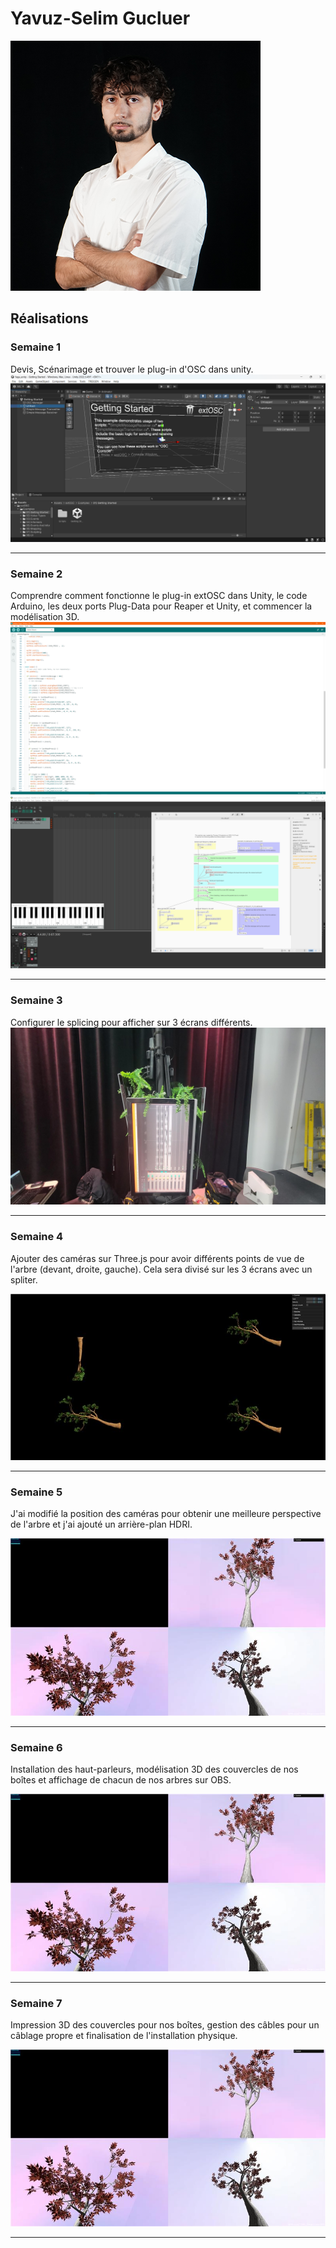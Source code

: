# Yavuz-Selim Gucluer

 ![Yavuz](../../Assets/Images/Membres/yavuz_selim_gucluer/yavuz.png)

## Réalisations

 <!-- Une image par semaine de la réalisation dont tu es le plus fier avec une légende -->
### Semaine 1
Devis, Scénarimage et trouver le plug-in d'OSC dans unity.
![S1 Plug-in Osc Unity](../../Assets/Images/Membres/yavuz_selim_gucluer/osc_unity.png)

-----------------------------

### Semaine 2
Comprendre comment fonctionne le plug-in extOSC dans Unity, le code Arduino, les deux ports Plug-Data pour Reaper et Unity, et commencer la modélisation 3D.
![S2 Arduino](../../Assets/Images/Membres/yavuz_selim_gucluer/Arduino-semaine2.PNG)
![S2 Reaper-Plugdata](../../Assets/Images/Membres/yavuz_selim_gucluer/reaper-plugdata-semaine2.PNG)

-----------------------------

### Semaine 3
Configurer le splicing pour afficher sur 3 écrans différents.
![S3 Splicing](../../Assets/Images/Membres/yavuz_selim_gucluer/Splicing_4k_V2.jfif)

-----------------------------

### Semaine 4
Ajouter des caméras sur Three.js pour avoir différents points de vue de l'arbre (devant, droite, gauche). Cela sera divisé sur les 3 écrans avec un spliter.

![S4 Caméras](../../Assets/Images/Membres/yavuz_selim_gucluer/Camera_4.PNG)

-----------------------------

### Semaine 5
J'ai modifié la position des caméras pour obtenir une meilleure perspective de l'arbre et j'ai ajouté un arrière-plan HDRI.

![S4 Caméras](../../Assets/Images/Membres/yavuz_selim_gucluer/background-hdri.jfif)

-----------------------------

### Semaine 6
Installation des haut-parleurs, modélisation 3D des couvercles de nos boîtes et affichage de chacun de nos arbres sur OBS.

![S4 Caméras](../../Assets/Images/Membres/yavuz_selim_gucluer/background-hdri.jfif)

-----------------------------

### Semaine 7
Impression 3D des couvercles pour nos boîtes, gestion des câbles pour un câblage propre et finalisation de l'installation physique.

![S4 Caméras](../../Assets/Images/Membres/yavuz_selim_gucluer/background-hdri.jfif)

-----------------------------
